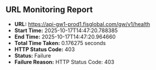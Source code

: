 ## URL Monitoring Report

- **URL:** https://api-gw1-prod1.fisglobal.com/gw/v1/health
- **Start Time:** 2025-10-17T14:47:20.788385
- **End Time:** 2025-10-17T14:47:20.964660
- **Total Time Taken:** 0.176275 seconds
- **HTTP Status Code:** 403
- **Status:** Failure
- **Failure Reason:** HTTP Status Code: 403

